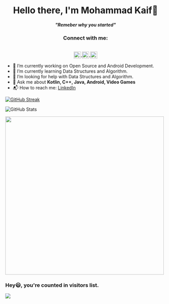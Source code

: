 <p>
  <h1 align="center"><b>Hello there, I'm Mohammad Kaif👋</b></h1>
</p>

<p>
  <h4 align="center"><b><i>"Remeber why you started"</i></b></h4>
</p>

<h3 align="center">Connect with me:</h3>

<p align="center">
  <br>
  
<a href="https://www.linkedin.com/in/mohammad-kaif-1809a7192/">
  <img align="center" alt="Kaif's LinkedIN" width="22px" src="https://raw.githubusercontent.com/peterthehan/peterthehan/master/assets/linkedin.svg" />
</a>
<a href="https://twitter.com/https://twitter.com/kaifuu_twts?s=20&t=wlBa695BCx9lnTLx-dWtxQ">
  <img align="center" alt="Kaif's Twitter" width="22px" src="https://raw.githubusercontent.com/peterthehan/peterthehan/master/assets/twitter.svg" />
</a>
<a href="https://discord.com/channels/@me/Kaifu1695#4862">
  <img align="center" alt="Kaif's Discord" width="22px" src="https://raw.githubusercontent.com/peterthehan/peterthehan/master/assets/discord.svg" />
</a>

</p>


- 🔭 I’m currently working on Open Source and Android Development.<br>
- 🌱 I’m currently learning Data Structures and Algorithm.<br>
- 🤔 I’m looking for help with Data Structures and Algorithm.<br>
- 💬 Ask me about **Kotlin, C++, Java, Android, Video Games**
- 📬 How to reach me: <a href="https://www.linkedin.com/in/mohammad-kaif-1809a7192/"> LinkedIn </a>

[![GitHub Streak](http://github-readme-streak-stats.herokuapp.com?user=MohammadKaif1&theme=dracula&date_format=j%20M%5B%20Y%5D)](https://git.io/streak-stats)

![GitHub Stats](https://github-readme-stats.vercel.app/api?username=MohammadKaif1&theme=radical&show_icons=true)

<div align="left">
<img src="https://github-readme-stats.vercel.app/api/top-langs/?username=MohammadKaif1&layout=compact&theme=react&count_private=true" /width=498>
</div>

### Hey😃, you're counted  in visitors list. 

  <img src="https://profile-counter.glitch.me/MohammadKaif1/count.svg" />
</div>

<!--
**MohammadKaif1/MohammadKaif1** is a ✨ _special_ ✨ repository because its `README.md` (this file) appears on your GitHub profile.





